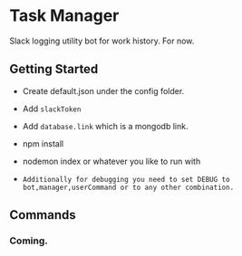 # Task Manager

Slack logging utility bot for work history. For now.

## Getting Started

-  Create default.json under the config folder.
  -  Add `slackToken`
  -  Add `database.link` which is a mongodb link.

-  npm install
-  nodemon index or whatever you like to run with

-  `Additionally for debugging you need to set DEBUG to bot,manager,userCommand or to any other combination.`

## Commands

### Coming.
